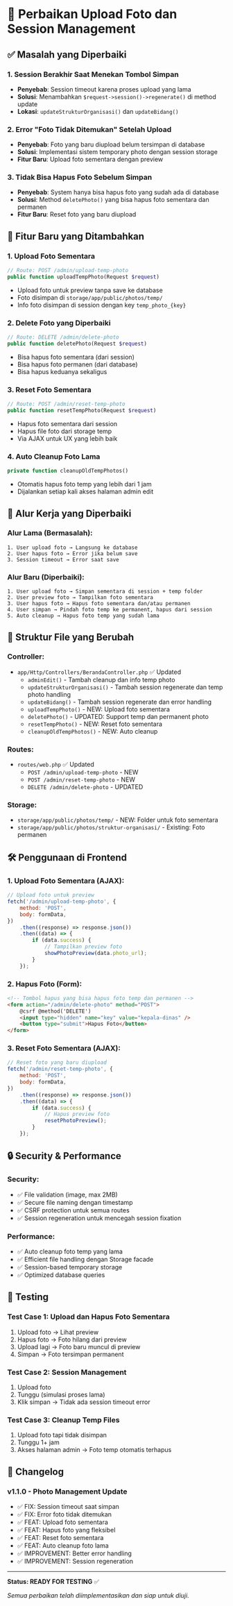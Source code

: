 # 🔧 Perbaikan Upload Foto dan Session Management

## ✅ Masalah yang Diperbaiki

### 1. **Session Berakhir Saat Menekan Tombol Simpan**

- **Penyebab**: Session timeout karena proses upload yang lama
- **Solusi**: Menambahkan `$request->session()->regenerate()` di method update
- **Lokasi**: `updateStrukturOrganisasi()` dan `updateBidang()`

### 2. **Error "Foto Tidak Ditemukan" Setelah Upload**

- **Penyebab**: Foto yang baru diupload belum tersimpan di database
- **Solusi**: Implementasi sistem temporary photo dengan session storage
- **Fitur Baru**: Upload foto sementara dengan preview

### 3. **Tidak Bisa Hapus Foto Sebelum Simpan**

- **Penyebab**: System hanya bisa hapus foto yang sudah ada di database
- **Solusi**: Method `deletePhoto()` yang bisa hapus foto sementara dan permanen
- **Fitur Baru**: Reset foto yang baru diupload

## 🚀 Fitur Baru yang Ditambahkan

### 1. **Upload Foto Sementara**

```php
// Route: POST /admin/upload-temp-photo
public function uploadTempPhoto(Request $request)
```

- Upload foto untuk preview tanpa save ke database
- Foto disimpan di `storage/app/public/photos/temp/`
- Info foto disimpan di session dengan key `temp_photo_{key}`

### 2. **Delete Foto yang Diperbaiki**

```php
// Route: DELETE /admin/delete-photo
public function deletePhoto(Request $request)
```

- Bisa hapus foto sementara (dari session)
- Bisa hapus foto permanen (dari database)
- Bisa hapus keduanya sekaligus

### 3. **Reset Foto Sementara**

```php
// Route: POST /admin/reset-temp-photo
public function resetTempPhoto(Request $request)
```

- Hapus foto sementara dari session
- Hapus file foto dari storage temp
- Via AJAX untuk UX yang lebih baik

### 4. **Auto Cleanup Foto Lama**

```php
private function cleanupOldTempPhotos()
```

- Otomatis hapus foto temp yang lebih dari 1 jam
- Dijalankan setiap kali akses halaman admin edit

## 🔄 Alur Kerja yang Diperbaiki

### Alur Lama (Bermasalah):

```
1. User upload foto → Langsung ke database
2. User hapus foto → Error jika belum save
3. Session timeout → Error saat save
```

### Alur Baru (Diperbaiki):

```
1. User upload foto → Simpan sementara di session + temp folder
2. User preview foto → Tampilkan foto sementara
3. User hapus foto → Hapus foto sementara dan/atau permanen
4. User simpan → Pindah foto temp ke permanent, hapus dari session
5. Auto cleanup → Hapus foto temp yang sudah lama
```

## 📁 Struktur File yang Berubah

### Controller:

- `app/Http/Controllers/BerandaController.php` ✅ Updated
    - `adminEdit()` - Tambah cleanup dan info temp photo
    - `updateStrukturOrganisasi()` - Tambah session regenerate dan temp photo handling
    - `updateBidang()` - Tambah session regenerate dan error handling
    - `uploadTempPhoto()` - NEW: Upload foto sementara
    - `deletePhoto()` - UPDATED: Support temp dan permanent photo
    - `resetTempPhoto()` - NEW: Reset foto sementara
    - `cleanupOldTempPhotos()` - NEW: Auto cleanup

### Routes:

- `routes/web.php` ✅ Updated
    - `POST /admin/upload-temp-photo` - NEW
    - `POST /admin/reset-temp-photo` - NEW
    - `DELETE /admin/delete-photo` - UPDATED

### Storage:

- `storage/app/public/photos/temp/` - NEW: Folder untuk foto sementara
- `storage/app/public/photos/struktur-organisasi/` - Existing: Foto permanen

## 🛠️ Penggunaan di Frontend

### 1. Upload Foto Sementara (AJAX):

```javascript
// Upload foto untuk preview
fetch('/admin/upload-temp-photo', {
    method: 'POST',
    body: formData,
})
    .then((response) => response.json())
    .then((data) => {
        if (data.success) {
            // Tampilkan preview foto
            showPhotoPreview(data.photo_url);
        }
    });
```

### 2. Hapus Foto (Form):

```html
<!-- Tombol hapus yang bisa hapus foto temp dan permanen -->
<form action="/admin/delete-photo" method="POST">
    @csrf @method('DELETE')
    <input type="hidden" name="key" value="kepala-dinas" />
    <button type="submit">Hapus Foto</button>
</form>
```

### 3. Reset Foto Sementara (AJAX):

```javascript
// Reset foto yang baru diupload
fetch('/admin/reset-temp-photo', {
    method: 'POST',
    body: formData,
})
    .then((response) => response.json())
    .then((data) => {
        if (data.success) {
            // Hapus preview foto
            resetPhotoPreview();
        }
    });
```

## 🔒 Security & Performance

### Security:

- ✅ File validation (image, max 2MB)
- ✅ Secure file naming dengan timestamp
- ✅ CSRF protection untuk semua routes
- ✅ Session regeneration untuk mencegah session fixation

### Performance:

- ✅ Auto cleanup foto temp yang lama
- ✅ Efficient file handling dengan Storage facade
- ✅ Session-based temporary storage
- ✅ Optimized database queries

## 🧪 Testing

### Test Case 1: Upload dan Hapus Foto Sementara

1. Upload foto → Lihat preview
2. Hapus foto → Foto hilang dari preview
3. Upload lagi → Foto baru muncul di preview
4. Simpan → Foto tersimpan permanent

### Test Case 2: Session Management

1. Upload foto
2. Tunggu (simulasi proses lama)
3. Klik simpan → Tidak ada session timeout error

### Test Case 3: Cleanup Temp Files

1. Upload foto tapi tidak disimpan
2. Tunggu 1+ jam
3. Akses halaman admin → Foto temp otomatis terhapus

## 📝 Changelog

### v1.1.0 - Photo Management Update

- ✅ FIX: Session timeout saat simpan
- ✅ FIX: Error foto tidak ditemukan
- ✅ FEAT: Upload foto sementara
- ✅ FEAT: Hapus foto yang fleksibel
- ✅ FEAT: Reset foto sementara
- ✅ FEAT: Auto cleanup foto lama
- ✅ IMPROVEMENT: Better error handling
- ✅ IMPROVEMENT: Session regeneration

---

**Status: READY FOR TESTING** ✅

_Semua perbaikan telah diimplementasikan dan siap untuk diuji._
